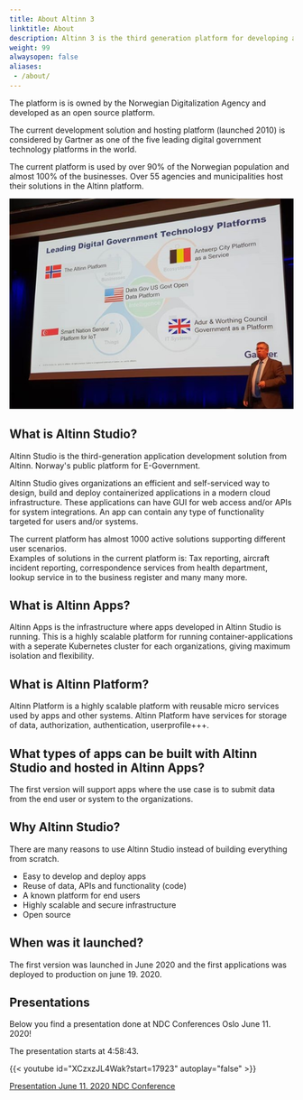 ```yaml
---
title: About Altinn 3
linktitle: About
description: Altinn 3 is the third generation platform for developing and hosting digital services. The concept is that agencies can develop digital services and deploy them as containers to a higly scalable cloud infrastructure.
weight: 99
alwaysopen: false
aliases:
 - /about/
---
```


The platform is is owned by the Norwegian Digitalization Agency and developed as an open source platform.

The current development solution and hosting platform (launched 2010) is considered by Gartner
as one of the five leading digital government technology platforms in the world.

The current platform is used by over 90% of the Norwegian population and almost 100% 
of the businesses. Over 55 agencies and municipalities host their solutions in the Altinn platform.

![Gartner](gartner.png "Gartner")

## What is Altinn Studio?

Altinn Studio is the third-generation application development solution from Altinn. 
Norway's public platform for E-Government.  

Altinn Studio gives organizations an efficient and self-serviced way to design, build and deploy containerized applications in a modern cloud infrastructure.
These applications can have GUI for web access and/or APIs for system integrations. An app can contain any type of functionality targeted for users and/or systems.

The current platform has almost 1000 active solutions supporting different user scenarios.  
Examples of solutions in the current platform is: Tax reporting, aircraft incident reporting, correspondence services from health department, lookup service in to the business register and many many more.

## What is Altinn Apps?

Altinn Apps is the infrastructure where apps developed in Altinn Studio is running. 
This is a highly scalable platform for running container-applications with a seperate Kubernetes cluster for each organizations, giving maximum isolation and flexibility.

## What is Altinn Platform?

Altinn Platform is a highly scalable platform with reusable micro services used by apps and other systems.
Altinn Platform have services for storage of data, authorization, authentication, userprofile+++.

## What types of apps can be built with Altinn Studio and hosted in Altinn Apps?

The first version will support apps where the use case is to submit data from the end 
user or system to the organizations.

## Why Altinn Studio?

There are many reasons to use Altinn Studio instead of building everything from scratch.

- Easy to develop and deploy apps
- Reuse of data, APIs and functionality (code)
- A known platform for end users
- Highly scalable and secure infrastructure
- Open source

## When was it launched?

The first version was launched in June 2020 and the first applications was deployed to production on june 19. 2020.

## Presentations

Below you find a presentation done at NDC Conferences Oslo June 11. 2020!

The presentation starts at 4:58:43. 

{{< youtube id="XCzxzJL4Wak?start=17923" autoplay="false" >}}


[Presentation June 11. 2020 NDC Conference](https://github.com/Altinn/altinn-studio-docs/raw/master/content/teknologi/altinnstudio/files/altinn_3_ndc_2020_06_11.pptx)
